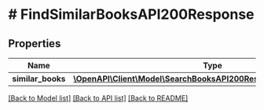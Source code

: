 # # FindSimilarBooksAPI200Response

## Properties

Name | Type | Description | Notes
------------ | ------------- | ------------- | -------------
**similar_books** | [**\OpenAPI\Client\Model\SearchBooksAPI200ResponseBooksInnerInner[]**](SearchBooksAPI200ResponseBooksInnerInner.md) |  | [optional]

[[Back to Model list]](../../README.md#models) [[Back to API list]](../../README.md#endpoints) [[Back to README]](../../README.md)
